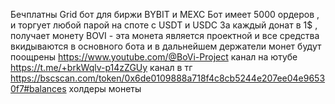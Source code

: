 Бечплатны  Grid бот для биржи BYBIT и MEXC 
Бот имеет 5000 ордеров , и торгует любой парой на споте с USDT и USDC
За каждый донат в 1$ , получает монету BOVI - эта монета является проектной и все средства вкидываются в основного бота и в дальнейшем держатели монет будут поощрены
https://www.youtube.com/@BoVi-Project  канал на ютубе
https://t.me/+brkWqlv-p14zZGUy   канал в тг
https://bscscan.com/token/0x6de0109888a718f4c8cb5244e207ee04e96530f7#balances   холдеры монеты
